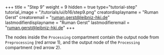 +++
title = "Step 9"
weight = 9
hidden = true
type="tutorial-step"
tutorial_image = "/tutorials/ui/b16/step9.png"
creatordisplayname = "Ruman Gerst"
creatoremail = "ruman.gerst@leibniz-hki.de"
lastmodifierdisplayname = "Ruman Gerst"
lastmodifieremail = "ruman.gerst@leibniz-hki.de"
+++

The nodes inside the `Processing` compartment contain the output node from `Preprocessing` (red arrow 1), and the output node of the `Processing` compartment (red arrow 2). 